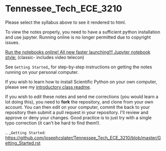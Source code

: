 # Tennessee_Tech_ECE_3210

Please select the syllabus above to see it rendered to html.

To view the notes properly, you need to  have a sufficient python installation and use jupyter. Running online is no longer permitted due to copyright issues. 

[Run the notebooks online! All new faster launching!!! Jupyter notebook style:](https://mybinder.org/v2/gh/josephcslater/controls_binder/master?urlpath=git-pull?repo=https://github.com/josephcslater/Tennessee_Tech_ECE_3210_public) (classic- includes video telecon)

<!---[Run the notebooks online! Jupyter Lab style:](https://mybinder.org/v2/gh/josephcslater/controls_binder/master?urlpath=git-pull?repo=https://github.com/josephcslater/Tennessee_Tech_ECE_3210&branch=master&app=lab)

[Run the notebooks online! Jupyter Lab style:](https://mybinder.org/v2/gh/josephcslater/controls_binder/master?urlpath=git-pull?repo=https://github.com/josephcslater/Tennessee_Tech_ECE_3210&branch=master&app=lab) (more full-featured editors)  
[//]: Note: interactive widgets don't work well for me in this yet. 

Individual notebooks (files with the extension ``ipynb``) can be run *within* the virtual machine created with one of the two links in the sentences right above this.
--->
See `Getting Started`_ for step-by-step instructions on getting the notes running on your personal computer. 

<!--- If you click on the names outside of the virtual machine, you can't run any of the demos, you can just read them!!! --->

If you wish to learn how to install Scientific Python on your own computer, please see my [introductory class readme](https://github.com/josephcslater/Introduction_to_Python/blob/master/README.rst).

If you wish to *edit* these notes and send me corrections (you would learn a lot doing this), you need to **fork** the repository, and clone from your own account. You can then edit on your computer, commit the back to your repository then submit a pull request in your repository. I'll review and approve or deny your changes. Good practice is to just try with a single typo correction (it can't be hard to find them!).

.. _`Getting Started`: https://github.com/josephcslater/Tennessee_Tech_ECE_3210/blob/master/Getting_Started.rst
